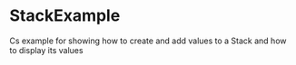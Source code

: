 # StackExample
Cs example for showing how to create and add values to a Stack and how to display its values
